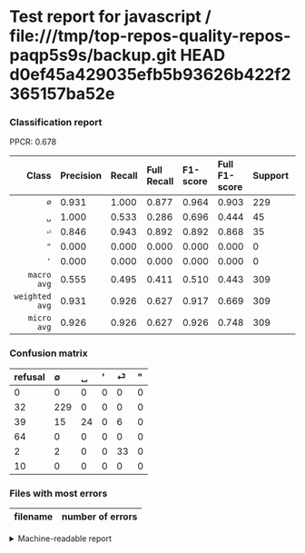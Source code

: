 # Test report for javascript / file:///tmp/top-repos-quality-repos-paqp5s9s/backup.git HEAD d0ef45a429035efb5b93626b422f2365157ba52e

### Classification report

PPCR: 0.678

| Class | Precision | Recall | Full Recall | F1-score | Full F1-score | Support | Full Support | PPCR |
|------:|:----------|:-------|:------------|:---------|:---------|:--------|:-------------|:-----|
| `∅` | 0.931| 1.000| 0.877| 0.964| 0.903| 229| 261| 0.877 |
| `␣` | 1.000| 0.533| 0.286| 0.696| 0.444| 45| 84| 0.536 |
| `⏎` | 0.846| 0.943| 0.892| 0.892| 0.868| 35| 37| 0.946 |
| `"` | 0.000| 0.000| 0.000| 0.000| 0.000| 0| 10| 0.000 |
| `'` | 0.000| 0.000| 0.000| 0.000| 0.000| 0| 64| 0.000 |
| `macro avg` | 0.555| 0.495| 0.411| 0.510| 0.443| 309| 456| 0.678 |
| `weighted avg` | 0.931| 0.926| 0.627| 0.917| 0.669| 309| 456| 0.678 |
| `micro avg` | 0.926| 0.926| 0.627| 0.926| 0.748| 309| 456| 0.678 |

### Confusion matrix

|refusal|  ∅| ␣| '| ⏎| "| 
|:---|:---|:---|:---|:---|:---|
|0 |0 |0 |0 |0 |0 |
|32 |229 |0 |0 |0 |0 |
|39 |15 |24 |0 |6 |0 |
|64 |0 |0 |0 |0 |0 |
|2 |2 |0 |0 |33 |0 |
|10 |0 |0 |0 |0 |0 |

### Files with most errors

| filename | number of errors|
|:----:|:-----|

<details>
    <summary>Machine-readable report</summary>
```json
{
  "cl_report": {"\"": {"f1-score": 0.0, "precision": 0.0, "recall": 0.0, "support": 0}, "\u0027": {"f1-score": 0.0, "precision": 0.0, "recall": 0.0, "support": 0}, "macro avg": {"f1-score": 0.5103509184241449, "precision": 0.5554096310193871, "recall": 0.49523809523809526, "support": 309}, "micro avg": {"f1-score": 0.9255663430420712, "precision": 0.9255663430420712, "recall": 0.9255663430420712, "support": 309}, "weighted avg": {"f1-score": 0.9169086555618737, "precision": 0.9313598102373856, "recall": 0.9255663430420712, "support": 309}, "\u2205": {"f1-score": 0.9642105263157895, "precision": 0.9308943089430894, "recall": 1.0, "support": 229}, "\u23ce": {"f1-score": 0.8918918918918919, "precision": 0.8461538461538461, "recall": 0.9428571428571428, "support": 35}, "\u2423": {"f1-score": 0.6956521739130436, "precision": 1.0, "recall": 0.5333333333333333, "support": 45}},
  "cl_report_full": {"\"": {"f1-score": 0.0, "precision": 0.0, "recall": 0.0, "support": 10}, "\u0027": {"f1-score": 0.0, "precision": 0.0, "recall": 0.0, "support": 64}, "macro avg": {"f1-score": 0.4432437108550468, "precision": 0.5554096310193871, "recall": 0.4110001627243006, "support": 456}, "micro avg": {"f1-score": 0.7477124183006536, "precision": 0.9255663430420712, "recall": 0.6271929824561403, "support": 456}, "weighted avg": {"f1-score": 0.6693860969510874, "precision": 0.7856822520654357, "recall": 0.6271929824561403, "support": 456}, "\u2205": {"f1-score": 0.903353057199211, "precision": 0.9308943089430894, "recall": 0.8773946360153256, "support": 261}, "\u23ce": {"f1-score": 0.868421052631579, "precision": 0.8461538461538461, "recall": 0.8918918918918919, "support": 37}, "\u2423": {"f1-score": 0.4444444444444445, "precision": 1.0, "recall": 0.2857142857142857, "support": 84}},
  "ppcr": 0.6776315789473685
}
```
</details>
